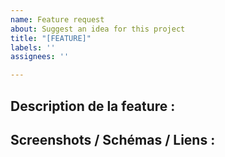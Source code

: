 ```yaml
---
name: Feature request
about: Suggest an idea for this project
title: "[FEATURE]"
labels: ''
assignees: ''

---
```


## Description de la feature :

## Screenshots / Schémas / Liens :
